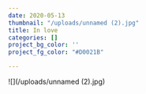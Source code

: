```yaml
---
date: 2020-05-13
thumbnail: "/uploads/unnamed (2).jpg"
title: In love
categories: []
project_bg_color: ''
project_fg_color: "#D0021B"

---
```

![](/uploads/unnamed (2).jpg)